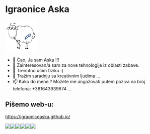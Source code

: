 # Igraonice Aska

<img src="https://github.com/igraoniceaska/igraoniceaska/blob/main/aska.png" width="100" height="auto" />

- 👋 Ćao, Ja sam Aska !!!
- 👀 Zainteresovan/a sam za nove tehnologije iz oblasti zabave.
- 🌱 Trenutno učim fiziku :) 
- 💞️ Tražim saradnju sa kreativnim ljudima ...
- 📫 Kako do mene ? Možete me angažovati putem poziva na broj telefona: +381643939674 ...

## Pišemo web-u:

https://igraoniceaska.github.io/

<img src="https://img.shields.io/badge/HTML-239120?style=for-the-badge&logo=html5&logoColor=white"/><img src="https://img.shields.io/badge/HTML5-E34F26?style=for-the-badge&logo=html5&logoColor=white"/><img src="https://img.shields.io/badge/CSS-239120?&style=for-the-badge&logo=css3&logoColor=white"/><img src="https://img.shields.io/badge/CSS3-1572B6?style=for-the-badge&logo=css3&logoColor=white"/><img src="https://img.shields.io/badge/JavaScript-323330?style=for-the-badge&logo=javascript&logoColor=F7DF1E"/><img src="https://img.shields.io/badge/jQuery-0769AD?style=for-the-badge&logo=jquery&logoColor=white" />




